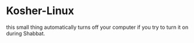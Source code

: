 # Kosher-Linux
this small thing automatically turns off your computer if you try to turn it on during Shabbat.
